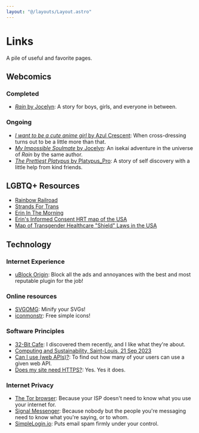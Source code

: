```yaml
---
layout: "@/layouts/Layout.astro"
---
```


# Links

A pile of useful and favorite pages.

## Webcomics

### Completed

- [_Rain_ by Jocelyn](https://rain.thecomicseries.com/comics/first/#content-start): A story for boys, girls, and everyone in between.

### Ongoing

- [_I want to be a cute anime girl_ by Azul Crescent](https://www.webtoons.com/en/canvas/i-want-to-be-a-cute-anime-girl/list?title_no=349416): When cross-dressing turns out to be a little more than that.
- [_My Impossible Soulmate_ by Jocelyn](https://mis.thecomicseries.com/comics/first/#content-start): An isekai adventure in the universe of _Rain_ by the same author.
- [_The Prettiest Platypus_ by Platypus_Pro](https://www.webtoons.com/en/canvas/the-prettiest-platypus/list?title_no=463063): A story of self discovery with a little help from kind friends.

## LGBTQ+ Resources

- [Rainbow Railroad](https://www.rainbowrailroad.org)
- [Strands For Trans](https://strandsfortrans.org)
- [Erin In The Morning](https://www.erininthemorning.com)
- [Erin's Informed Consent HRT map of the USA](https://www.google.com/maps/d/viewer?mid=1DxyOTw8dI8n96BHFF2JVUMK7bXsRKtzA&ll=42.47025816653199%2C-97.03854516744877&z=4)
- [Map of Transgender Healthcare "Shield" Laws in the USA](https://www.mapresearch.org/equality-maps/healthcare/trans_shield_laws)

## Technology

### Internet Experience

- [uBlock Origin](https://ublockorigin.com): Block all the ads and annoyances with the best and most reputable plugin for the job!

### Online resources

- [SVGOMG](https://jakearchibald.github.io/svgomg/): Minify your SVGs!
- [iconmonstr](https://iconmonstr.com): Free simple icons!

### Software Principles

- [32-Bit Cafe](https://32bit.cafe): I discovered them recently, and I like what they're about.
- [Computing and Sustainability, Saint-Louis, 21 Sep 2023](https://100r.co/site/computing_and_sustainability.html)
- [Can I use (web APIs)?](https://caniuse.com): To find out how many of your users can use a given web API.
- [Does my site need HTTPS?](https://doesmysiteneedhttps.com): Yes. Yes it does.

### Internet Privacy

- [The Tor browser](https://www.torproject.org/download): Because your ISP doesn't need to know what you use your internet for.
- [Signal Messenger](https://signal.org): Because nobody but the people you're messaging need to know what you're saying, or to whom.
- [SimpleLogin.io](https://simplelogin.io): Puts email spam firmly under your control.
